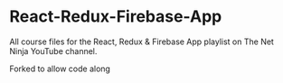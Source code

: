 # React-Redux-Firebase-App
All course files for the React, Redux &amp; Firebase App playlist on The Net Ninja YouTube channel.

Forked to allow code along
